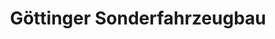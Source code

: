 ---
title: "Göttinger Sonderfahrzeugbau"
url: /goettingen/goettinger-sonderfahrzeugbau/
shop: Autohaus
---